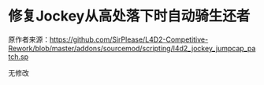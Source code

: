 # 修复Jockey从高处落下时自动骑生还者



原作者来源：https://github.com/SirPlease/L4D2-Competitive-Rework/blob/master/addons/sourcemod/scripting/l4d2_jockey_jumpcap_patch.sp



无修改
